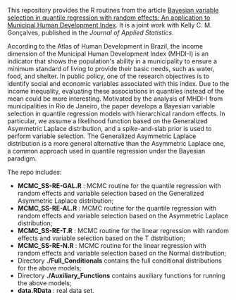 This repository provides the R routines from the article [Bayesian variable selection in quantile regression with random effects: An application to Municipal Human Development Index](https://doi.org/10.1080/02664763.2021.1950654). It is a joint work with Kelly C. M. Gonçalves, published in the _Journal of Applied Statistics_.

According to the Atlas of Human Development in Brazil, the income dimension of the Municipal Human Development Index (MHDI-I) is an indicator that shows the population's ability in a municipality to ensure a minimum standard of living to provide their basic needs, such as water, food, and shelter. In public policy, one of the research objectives is to identify social and economic variables associated with this index. Due to the income inequality, evaluating these associations in quantiles instead of the mean could be more interesting. Motivated by the analysis of MHDI-I from municipalities in Rio de Janeiro, the paper develops a Bayesian variable selection in quantile regression models with hierarchical random effects. In particular, we assume a likelihood function based on the Generalized Asymmetric Laplace distribution, and a spike-and-slab prior is used to perform variable selection. The Generalized Asymmetric Laplace distribution is a more general alternative than the Asymmetric Laplace one, a common approach used in quantile regression under the Bayesian paradigm. 

The repo includes:

- **MCMC_SS-RE-GAL.R** : MCMC routine for the quantile regression with random effects and variable selection based on the Generalized Asymmetric Laplace distribution;
- **MCMC_SS-RE-AL.R** : MCMC routine for the quantile regression with random effects and variable selection based on the Asymmetric Laplace distribution;
- **MCMC_SS-RE-T.R** : MCMC routine for the linear regression with random effects and variable selection based on the T distribution;
- **MCMC_SS-RE-N.R** : MCMC routine for the linear regression with random effects and variable selection based on the Normal distribution;
- Directory **./Full_Conditionals** contains the full conditional distributions for the above models;
- Directory **./Auxiliary_Functions** contains auxiliary functions for running the above models;
- **data.RData** : real data set.
